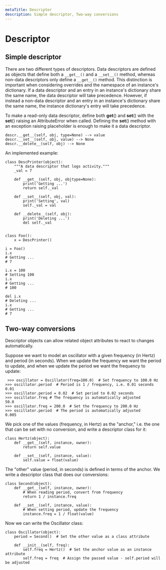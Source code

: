 ```yaml
---
metaTitle: Descriptor
description: Simple descriptor, Two-way conversions
---
```


# Descriptor




## Simple descriptor


There are two different types of descriptors. Data descriptors are defined as objects that define both a `__get__()` and a `__set__()` method, whereas non-data descriptors only define a `__get__()` method. This distinction is important when considering overrides and the namespace of an instance's dictionary. If a data descriptor and an entry in an instance's dictionary share the same name, the data descriptor will take precedence. However, if instead a non-data descriptor and an entry in an instance's dictionary share the same name, the instance dictionary's entry will take precedence.

To make a read-only data descriptor, define both **get**() and **set**() with the **set**() raising an AttributeError when called. Defining the **set**() method with an exception raising placeholder is enough to make it a data descriptor.

```
descr.__get__(self, obj, type=None) --> value
descr.__set__(self, obj, value) --> None
descr.__delete__(self, obj) --> None

```

An implemented example:

```
class DescPrinter(object):
    """A data descriptor that logs activity."""
    _val = 7
    
    def __get__(self, obj, objtype=None):
        print('Getting ...')
        return self._val

    def __set__(self, obj, val):
        print('Setting', val)
        self._val = val
    
    def __delete__(self, obj):
        print('Deleting ...')
        del self._val


class Foo():
    x = DescPrinter()       

i = Foo()
i.x
# Getting ...
# 7

i.x = 100
# Setting 100
i.x
# Getting ...
# 100

del i.x
# Deleting ...
i.x
# Getting ...
# 7

```



## Two-way conversions


Descriptor objects can allow related object attributes to react to changes automatically.

Suppose we want to model an oscillator with a given frequency (in Hertz) and period (in seconds). When we update the frequency we want the period to update, and when we update the period we want the frequency to update:

```
 >>> oscillator = Oscillator(freq=100.0)  # Set frequency to 100.0 Hz
>>> oscillator.period  # Period is 1 / frequency, i.e. 0.01 seconds
0.01
>>> oscillator.period = 0.02  # Set period to 0.02 seconds
>>> oscillator.freq # The frequency is automatically adjusted
50.0
>>> oscillator.freq = 200.0  # Set the frequency to 200.0 Hz
>>> oscillator.period  # The period is automatically adjusted
0.005

```

We pick one of the values (frequency, in Hertz) as the "anchor," i.e. the one that can be set with no conversion, and write a descriptor class for it:

```
class Hertz(object):
    def __get__(self, instance, owner):
        return self.value

    def __set__(self, instance, value):
        self.value = float(value)

```

The "other" value (period, in seconds) is defined in terms of the anchor. We write a descriptor class that does our conversions:

```
class Second(object):
    def __get__(self, instance, owner):
        # When reading period, convert from frequency
        return 1 / instance.freq
    
    def __set__(self, instance, value):
        # When setting period, update the frequency
        instance.freq = 1 / float(value)

```

Now we can write the Oscillator class:

```
class Oscillator(object):
    period = Second()  # Set the other value as a class attribute

    def __init__(self, freq):
        self.freq = Hertz()  # Set the anchor value as an instance attribute
        self.freq = freq  # Assign the passed value - self.period will be adjusted

```

